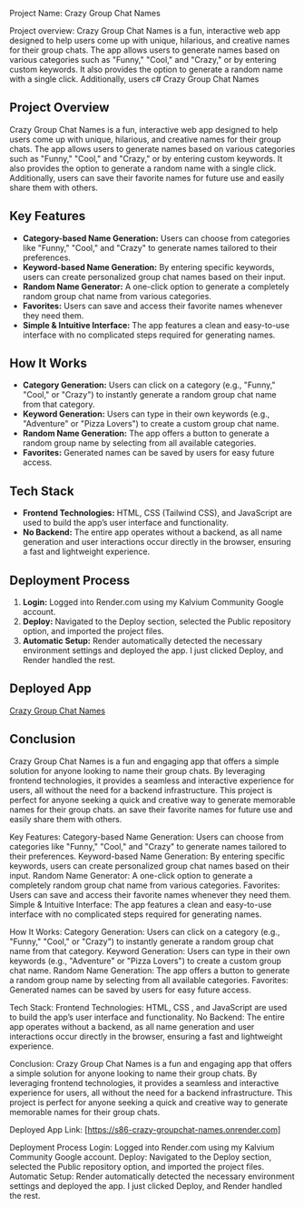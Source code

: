 Project Name: Crazy Group Chat Names

Project overview:
Crazy Group Chat Names is a fun, interactive web app designed to help users come up with unique, hilarious, and creative names for their group chats. The app allows users to generate names based on various categories such as "Funny," "Cool," and "Crazy," or by entering custom keywords. It also provides the option to generate a random name with a single click. Additionally, users c# Crazy Group Chat Names

## Project Overview
Crazy Group Chat Names is a fun, interactive web app designed to help users come up with unique, hilarious, and creative names for their group chats. The app allows users to generate names based on various categories such as "Funny," "Cool," and "Crazy," or by entering custom keywords. It also provides the option to generate a random name with a single click. Additionally, users can save their favorite names for future use and easily share them with others.

## Key Features
- **Category-based Name Generation:** Users can choose from categories like "Funny," "Cool," and "Crazy" to generate names tailored to their preferences.
- **Keyword-based Name Generation:** By entering specific keywords, users can create personalized group chat names based on their input.
- **Random Name Generator:** A one-click option to generate a completely random group chat name from various categories.
- **Favorites:** Users can save and access their favorite names whenever they need them.
- **Simple & Intuitive Interface:** The app features a clean and easy-to-use interface with no complicated steps required for generating names.

## How It Works
- **Category Generation:** Users can click on a category (e.g., "Funny," "Cool," or "Crazy") to instantly generate a random group chat name from that category.
- **Keyword Generation:** Users can type in their own keywords (e.g., "Adventure" or "Pizza Lovers") to create a custom group chat name.
- **Random Name Generation:** The app offers a button to generate a random group name by selecting from all available categories.
- **Favorites:** Generated names can be saved by users for easy future access.

## Tech Stack
- **Frontend Technologies:** HTML, CSS (Tailwind CSS), and JavaScript are used to build the app’s user interface and functionality.
- **No Backend:** The entire app operates without a backend, as all name generation and user interactions occur directly in the browser, ensuring a fast and lightweight experience.

## Deployment Process
1. **Login:** Logged into Render.com using my Kalvium Community Google account.
2. **Deploy:** Navigated to the Deploy section, selected the Public repository option, and imported the project files.
3. **Automatic Setup:** Render automatically detected the necessary environment settings and deployed the app. I just clicked Deploy, and Render handled the rest.

## Deployed App
[Crazy Group Chat Names](https://s86-crazy-groupchat-names.onrender.com)

## Conclusion
Crazy Group Chat Names is a fun and engaging app that offers a simple solution for anyone looking to name their group chats. By leveraging frontend technologies, it provides a seamless and interactive experience for users, all without the need for a backend infrastructure. This project is perfect for anyone seeking a quick and creative way to generate memorable names for their group chats.
an save their favorite names for future use and easily share them with others.

Key Features:
Category-based Name Generation: Users can choose from categories like "Funny," "Cool," and "Crazy" to generate names tailored to their preferences.
Keyword-based Name Generation: By entering specific keywords, users can create personalized group chat names based on their input.
Random Name Generator: A one-click option to generate a completely random group chat name from various categories.
Favorites: Users can save and access their favorite names whenever they need them.
Simple & Intuitive Interface: The app features a clean and easy-to-use interface with no complicated steps required for generating names.

How It Works:
Category Generation: Users can click on a category (e.g., "Funny," "Cool," or "Crazy") to instantly generate a random group chat name from that category.
Keyword Generation: Users can type in their own keywords (e.g., "Adventure" or "Pizza Lovers") to create a custom group chat name.
Random Name Generation: The app offers a button to generate a random group name by selecting from all available categories.
Favorites: Generated names can be saved by users for easy future access.

Tech Stack:
Frontend Technologies: HTML, CSS , and JavaScript are used to build the app’s user interface and functionality.
No Backend: The entire app operates without a backend, as all name generation and user interactions occur directly in the browser, ensuring a fast and lightweight experience.

Conclusion:
Crazy Group Chat Names is a fun and engaging app that offers a simple solution for anyone looking to name their group chats. By leveraging frontend technologies, it provides a seamless and interactive experience for users, all without the need for a backend infrastructure. This project is perfect for anyone seeking a quick and creative way to generate memorable names for their group chats.









Deployed App Link:
[https://s86-crazy-groupchat-names.onrender.com]

Deployment Process
Login: Logged into Render.com using my Kalvium Community Google account.
Deploy: Navigated to the Deploy section, selected the Public repository option, and imported the project files.
Automatic Setup: Render automatically detected the necessary environment settings and deployed the app. I just clicked Deploy, and Render handled the rest.






